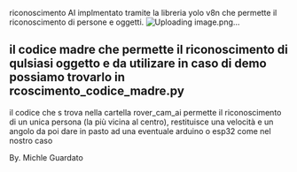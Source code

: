 riconoscimento AI implmentato tramite la libreria yolo v8n che permette il riconoscimento di persone e oggetti.
![Uploading image.png…]()

il codice madre che permette il riconoscimento di qulsiasi oggetto e da utilizare in caso di demo possiamo trovarlo in rcoscimento_codice_madre.py
----------------------------------------------------------------------------------------------------------------------------------------------------------------------------------------
il codice che s trova nella cartella rover_cam_ai permette il riconoscimento di un unica persona (la più vicina al centro), restituisce una velocità e un angolo da poi dare in pasto 
ad una eventuale arduino o esp32 come nel nostro caso

By. Michle Guardato
